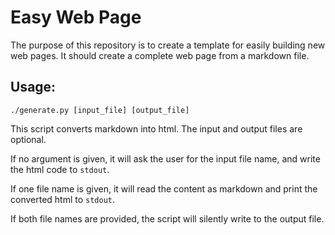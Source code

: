 # Easy Web Page

The purpose of this repository is to create a template for easily building new
web pages. It should create a complete web page from a markdown file.

## Usage:

```
./generate.py [input_file] [output_file]
```

This script converts markdown into html. The input and output files are
optional.

If no argument is given, it will ask the user for the input file name,
and write the html code to `stdout`.

If one file name is given, it will read the content as markdown and print the
converted html to `stdout`.

If both file names are provided, the script will silently write to the output
file.
